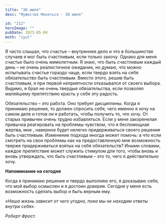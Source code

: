 ```yaml
---
title: "30 июля"
desc: "Мужество Меняться - 30 июля"

id: "212"
heroImage: ""
pubDate: 2023-05-04
moth: "iyul"
---
```


Я часто слышал, что счастье – внутреннее дело и что в большинстве случаев я
мог быть счастливым, если только захочу. Однако для меня счастье было очень
мимолетным. Я знаю, что быть счастливым каждый день – не очень реалистичное
ожидание, но думаю, что можно испытывать счастье гораздо чаще, если твердо
взять на себя обязательство быть счастливым. Вместо этого, решив быть
счастливым, я при первой неприятности отказывался от своего выбора. Видимо, я
брал не очень твердые обязательства, если позволял малейшему препятствию
красть у себя эту радость.

Обязательство – это работа. Оно требует дисциплины. Когда я принимаю решение,
то должен спросить себя, чего именно я хочу на самом деле и готов ли я
работать, чтобы получить то, что хочу. От старых привычек очень трудно
избавляться. Если у меня закоренелая привычка реагировать на проблемы
чувством, что я беспомощная жертва, мне , наверное будет нелегко
придерживаться своего решения быть счастливым. Изменение подхода иногда может
помочь: а что если смотреть на свои проблемы как на предоставленную мне
возможность тверже придерживаться взятых на себя обязательств? Иными словами,
каждое препятствие может служить стимулом для того, чтобы вновь и вновь
утверждать, что быть счастливым – это то, чего я действительно хочу.

**Напоминание на сегодня**

Когда я принимаю решение и твердо выполняю его, я доказываю себе, что мой
выбор осмыслен и я достоин доверия. Сегодня у меня есть возможность сделать
выбор и быть верным ему.

_«Наша жизнь зависит от чего угодно, пока мы не находим ответы внутри себя»._

_Роберт Фрост._
